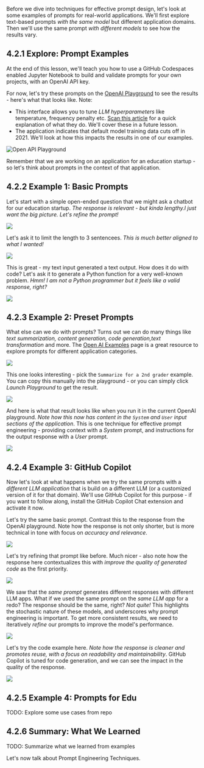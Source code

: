 <!--
LESSON TEMPLATE:
This unit should cover core concept #2.
Reinforce the concept with examples and references.

CONCEPT #2:
Prompt Design.
Illustrated with examples.
-->

Before we dive into techniques for effective prompt design, let's look at some examples of prompts for real-world applications. We'll first explore text-based prompts _with the same model_ but different application domains. Then we'll use the same prompt _with different models_ to see how the results vary.

## 4.2.1 Explore: Prompt Examples
At the end of this lesson, we'll teach you how to use a GitHub Codespaces enabled Jupyter Notebook to build and validate prompts for your own projects, with an OpenAI API key. 

For now, let's try these prompts on the [OpenAI Playground](https://beta.openai.com/playground) to see the results - here's what that looks like. Note:
 - This interface allows you to tune _LLM hyperparameters_ like temperature, frequency penalty etc. [Scan this article](https://txt.cohere.com/llm-parameters-best-outputs-language-ai/) for a quick explanation of what they do. We'll cover these in a future lesson.
 - The application indicates that default model training data cuts off in 2021. We'll look at how this impacts the results in one of our examples.

![Open API Playground](./assets/openai-playground.png)

Remember that we are working on an application for an education startup - so let's think about prompts in the context of that application.

## 4.2.2 Example 1: Basic Prompts

Let's start with a simple open-ended question that we might ask a chatbot for our education startup. _The response is relevant - but kinda lengthy.I just want the big picture. Let's refine the prompt!_

![](./assets/effective-prompt-basic.png)

Let's ask it to limit the length to 3 sentencees. _This is much better aligned to what I wanted!_

![](./assets/effective-prompt-refined.png)

This is great - my text input generated a text output. How does it do with code? Let's ask it to generate a Python function for a very well-known problem. _Hmm! I am not a Python programmer but it feels like a valid response, right?_

![](./assets/code-generation-python.png)

## 4.2.3 Example 2: Preset Prompts 

What else can we do with prompts? Turns out we can do many things like _text summarization, content generation, code generation,text transformation_ and more. The [Open AI Examples](https://platform.openai.com/examples) page is a great resource to explore prompts for different application categories.

![](./assets/openai-examples.png)

This one looks interesting - pick the `Summarize for a 2nd grader` example. You can copy this manually into the playground - or you can simply click _Launch Playground_ to get the result.

![](./assets/openai-examples-presets.png)

And here is what that result looks like when you run it in the current OpenAI playground. _Note how this now has content in the `System` and `User` input sections of the application_. This is one technique for effective prompt engineering - providing context with a _System_ prompt, and instructions for the output response with a _User_ prompt.

![](./assets/openai-examples-run.png)

## 4.2.4 Example 3: GitHub Copilot

Now let's look at what happens when we try the same prompts with a _different LLM application_ that is build on a different LLM (or a customized version of it for that domain). We'll use GitHub Copilot for this purpose - if you want to follow along, install the GitHub Copilot Chat extension and activate it now.

Let's try the same basic prompt. Contrast this to the response from the OpenAI playground. Note how the response is not only shorter, but is more technical in tone with focus on _accuracy and relevance_.

![](./assets/effective-prompt-basic-copilot.png)

Let's try refining that prompt like before. Much nicer - also note how the response here contextualizes this with _improve the quality of generated code_ as the first priority.

![](./assets/effective-prompt-refined-copilot.png)

We saw that the _same prompt_ generates different responses with different LLM apps. What if we used the same prompt on the _same LLM app_ for a redo? The response should be the same, right? _Not quite!_ This highlights the stochastic nature of these models, and underscores why prompt engineering is important. To get more consistent results, we need to iteratively _refine_ our prompts to improve the model's performance.

![](./assets/effective-prompt-refined-copilot-redo.png)

Let's try the code example here. _Note how the response is cleaner and promotes reuse, with a focus on readability and maintainability_. GitHub Copilot is tuned for code generation, and we can see the impact in the quality of the response.

![](./assets/code-generation-python-copilot.png)


## 4.2.5 Example 4: Prompts for Edu

TODO: Explore some use cases from repo

## 4.2.6 Summary: What We Learned

TODO: Summarize what we learned from examples

Let's now talk about Prompt Engineering Techniques.
